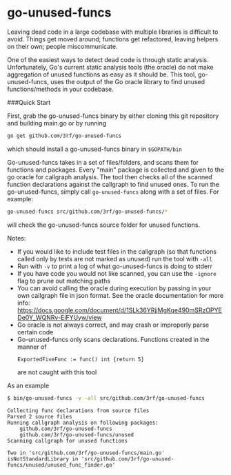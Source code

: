 go-unused-funcs
===============

Leaving dead code in a large codebase with multiple libraries is difficult to avoid.
Things get moved around; functions get refactored, leaving helpers on their own; people miscommunicate. 

One of the easiest ways to detect dead code is through static analysis. 
Unfortunately, Go's current static analysis tools (the oracle) do not make aggregation of unused functions as easy as it should be.
This tool, go-unused-funcs, uses the output of the Go oracle library to find unused functions/methods in your codebase. 

###Quick Start

First, grab the go-unused-funcs binary by either cloning this git repository and building main.go or by running
```bash
go get github.com/3rf/go-unused-funcs
```
which should install a go-unused-funcs binary in `$GOPATH/bin`

Go-unused-funcs takes in a set of files/folders, and scans them for functions and packages.
Every "main" package is collected and given to the go oracle for callgraph analysis.
The tool then checks all of the scanned function declarations against the callgraph to find unused ones.
To run the go-unused-funcs, simply call `go-unused-funcs` along with a set of files. For example:
```bash
go-unused-funcs src/github.com/3rf/go-unused-funcs/* 
```
will check the go-unused-funcs source folder for unused functions.

Notes:
 * If you would like to include test files in the callgraph (so that functions called only by tests are not marked as unused) run the tool with `-all`
 * Run with `-v` to print a log of what go-unused-funcs is doing to stderr
 * If you have code you would not like scanned, you can use the `-ignore` flag to prune out matching paths
 * You can avoid calling the oracle during execution by passing in your own callgraph file in json format. See the oracle documentation for more info: https://docs.google.com/document/d/1SLk36YRjjMgKqe490mSRzOPYEDe0Y_WQNRv-EiFYUyw/view
 * Go oracle is not always correct, and may crash or improperly parse certain code
 * Go-unused-funcs only scans declarations. Functions created in the manner of 
   ```
   ExportedFiveFunc := func() int {return 5} 
   ```
   are not caught with this tool

As an example
```bash
$ bin/go-unused-funcs -v -all src/github.com/3rf/go-unused-funcs
```
```
Collecting func declarations from source files
Parsed 2 source files
Running callgraph analysis on following packages:
	github.com/3rf/go-unused-funcs
	github.com/3rf/go-unused-funcs/unused
Scanning callgraph for unused functions

Two in 'src/github.com/3rf/go-unused-funcs/main.go'
isNotStandardLibrary in 'src/github.com/3rf/go-unused-funcs/unused/unused_func_finder.go'
```
